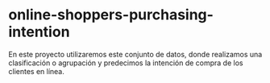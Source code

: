 # online-shoppers-purchasing-intention
En este proyecto utilizaremos este conjunto de datos, donde realizamos una clasificación o agrupación y predecimos la intención de compra de los clientes en línea.

